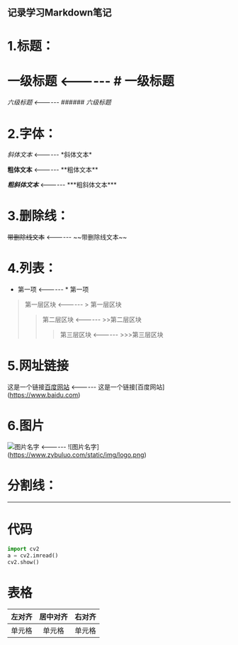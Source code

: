## 记录学习Markdown笔记
# 1.标题：
# 一级标题  <------  \# 一级标题
###### 六级标题  <------  \###### 六级标题
# 2.字体：
*斜体文本*  <------  \*斜体文本*

**粗体文本**  <------  \*\*粗体文本\*\*

***粗斜体文本***  <------  \*\*\*粗斜体文本\*\*\*
# 3.删除线：
~~带删除线文本~~  <------  \~~带删除线文本~~
# 4.列表：
* 第一项  <------  \* 第一项
> 第一层区块  <------  \> 第一层区块
>>第二层区块  <------  \>>第二层区块
>>>第三层区块  <------  \>>>第三层区块
# 5.网址链接
这是一个链接[百度网站](https://www.baidu.com)  <------  这是一个链接\[百度网站\]\(https://www.baidu.com)
# 6.图片
![图片名字](https://www.zybuluo.com/static/img/logo.png)  <------  \!\[图片名字\]\(https://www.zybuluo.com/static/img/logo.png)

# 分割线：
***
# 代码
```python
import cv2
a = cv2.imread()
cv2.show()
```
# 表格
|左对齐|居中对齐|右对齐|
|:----|:-----:|----:|
|单元格|单元格  |单元格|
